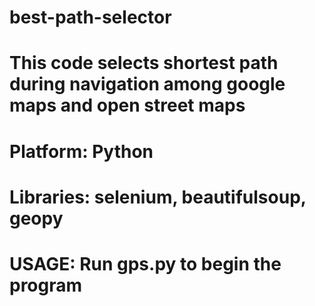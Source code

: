 # best-path-selector
# This code  selects shortest path during navigation among google maps and open street maps
# Platform: Python
# Libraries: selenium, beautifulsoup, geopy

# USAGE: Run gps.py to begin the program

